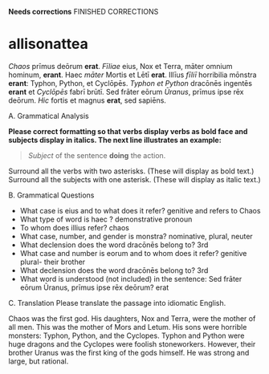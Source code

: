 **Needs corrections** FINISHED CORRECTIONS


# allisonattea


*Chaos* prīmus deōrum **erat**. *Fīliae* eius, Nox et Terra, māter omnium hominum, **erant**. Haec *māter* Mortis et Lētī **erat**. Illīus *fīliī* horribilia mōnstra **erant**: Typhon, Python, et Cyclōpēs. *Typhon et Python* dracōnēs ingentēs **erant** et *Cyclōpēs* fabrī brūtī. Sed frāter eōrum *Ūranus*, prīmus ipse rēx deōrum. *Hic* fortis et magnus **erat**, sed sapiēns.

A. Grammatical Analysis

**Please correct formatting so that verbs display verbs as bold face and subjects display in italics.   The next line illustrates an example:**

> *Subject* of the sentence **doing** the action.


Surround all the verbs with two asterisks. (These will display as bold text.) Surround all the subjects with one asterisk. (These will display as italic text.)

B. Grammatical Questions

- What case is eius and to what does it refer? genitive and refers to Chaos
- What type of word is haec ? demonstrative pronoun
- To whom does illius refer? chaos 
- What case, number, and gender is monstra? nominative, plural, neuter
- What declension does the word dracōnēs belong to? 3rd
- What case and number is eorum and to whom does it refer? genitive plural- their brother 
- What declension does the word dracōnēs belong to? 3rd
- What word is understood (not included) in the sentence: Sed frāter eōrum Ūranus, prīmus ipse rēx deōrum? erat 

C. Translation
Please translate the passage into idiomatic English.

Chaos was the first god. His daughters, Nox and Terra, were the mother of all men. This was the mother of Mors and Letum. His sons were horrible monsters: Typhon, Python, and the Cyclopes. Typhon and Python were huge dragons and the Cyclopes were foolish stoneworkers. However, their brother Uranus was the first king of the gods himself. He was strong and large, but rational.
